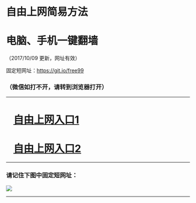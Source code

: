 ﻿# 自由上网简易方法

# 电脑、手机一键翻墙

（2017/10/09 更新，网址有效）

固定短网址：https://git.io/free99

### （微信如打不开，请转到浏览器打开）


***





# &nbsp;&nbsp; <a href="http://ft532715728.fwq-tz-1001.info/fwqtz01.html?t=10090016983 " target="_blank">自由上网入口1</a>
# &nbsp;&nbsp; <a href="http://ft457922380.fwq-tz-1002.info/fwqtz02.html?t=1009001440 " target="_blank">自由上网入口2</a>
***

### 请记住下图中固定短网址：

<img src="https://s3-us-west-2.amazonaws.com/fwq-1001/yjfq-20170905okok.png" /> 


***

